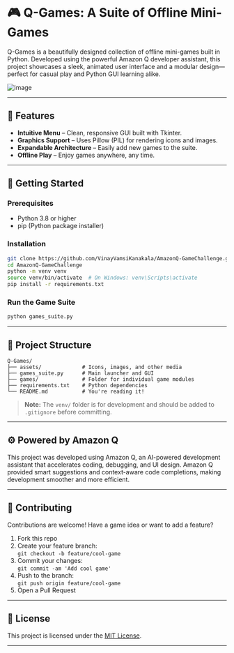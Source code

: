 # 🎮 Q-Games: A Suite of Offline Mini-Games

Q-Games is a beautifully designed collection of offline mini-games built in Python. Developed using the powerful Amazon Q developer assistant, this project showcases a sleek, animated user interface and a modular design—perfect for casual play and Python GUI learning alike.

![image](https://github.com/user-attachments/assets/d70aa91d-5417-4580-b2c8-195c881a4993)

---

## 🧩 Features

- **Intuitive Menu** – Clean, responsive GUI built with Tkinter.
- **Graphics Support** – Uses Pillow (PIL) for rendering icons and images.
- **Expandable Architecture** – Easily add new games to the suite.
- **Offline Play** – Enjoy games anywhere, any time.

---

## 🚀 Getting Started

### Prerequisites

- Python 3.8 or higher
- pip (Python package installer)

### Installation

```bash
git clone https://github.com/VinayVamsiKanakala/AmazonQ-GameChallenge.git
cd AmazonQ-GameChallenge
python -m venv venv
source venv/bin/activate  # On Windows: venv\Scripts\activate
pip install -r requirements.txt
```

### Run the Game Suite

```bash
python games_suite.py
```

---

## 📁 Project Structure

```
Q-Games/
├── assets/             # Icons, images, and other media
├── games_suite.py      # Main launcher and GUI
├── games/              # Folder for individual game modules
├── requirements.txt    # Python dependencies
└── README.md           # You're reading it!
```
> **Note:** The `venv/` folder is for development and should be added to `.gitignore` before committing.

---

## ⚙️ Powered by Amazon Q

This project was developed using Amazon Q, an AI-powered development assistant that accelerates coding, debugging, and UI design. Amazon Q provided smart suggestions and context-aware code completions, making development smoother and more efficient.

---

## 🧠 Contributing

Contributions are welcome! Have a game idea or want to add a feature?

1. Fork this repo
2. Create your feature branch:  
   `git checkout -b feature/cool-game`
3. Commit your changes:  
   `git commit -am 'Add cool game'`
4. Push to the branch:  
   `git push origin feature/cool-game`
5. Open a Pull Request

---

## 📜 License

This project is licensed under the [MIT License](LICENSE).

---

